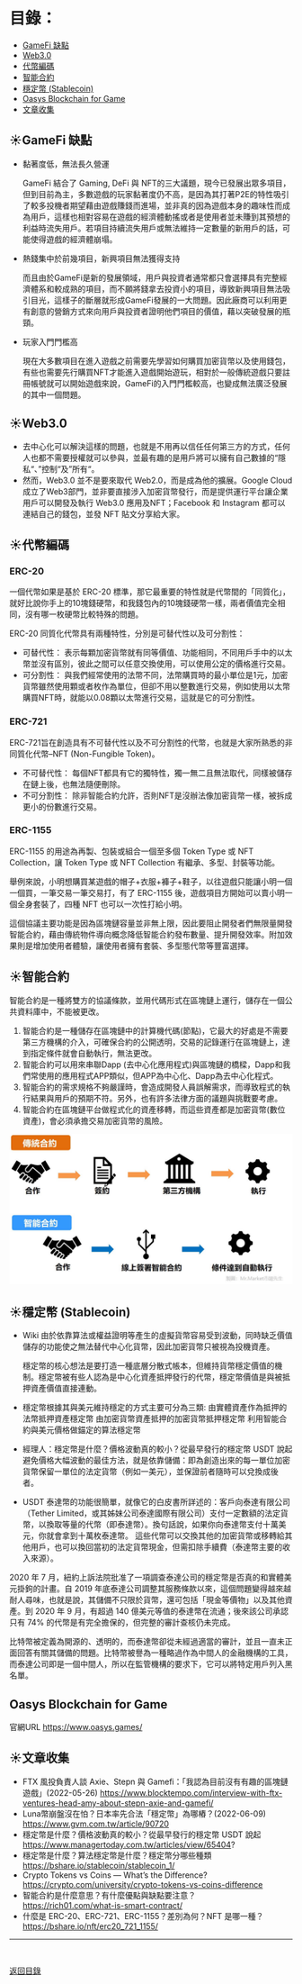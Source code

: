 # 目錄：

* [GameFi 缺點](#1)
* [Web3.0](#2)
* [代幣編碼](#3)
* [智能合約](#4)
* [穩定幣 (Stablecoin)](#5)
* [Oasys Blockchain for Game](#6)
* [文章收集](#7)

<span id="1"></span>

## :sunny:GameFi 缺點

* 黏著度低，無法長久營運

  GameFi 結合了 Gaming, DeFi 與 NFT的三大議題，現今已發展出眾多項目，但到目前為主，多數遊戲的玩家黏著度仍不高，是因為其打著P2E的特性吸引了較多投機者期望藉由遊戲賺錢而進場，並非真的因為遊戲本身的趣味性而成為用戶，這樣也相對容易在遊戲的經濟體動搖或者是使用者並未賺到其預想的利益時流失用戶。若項目持續流失用戶或無法維持一定數量的新用戶的話，可能使得遊戲的經濟體崩塌。
* 熱錢集中於前幾項目，新興項目無法獲得支持

  而且由於GameFi是新的發展領域，用戶與投資者通常都只會選擇具有完整經濟體系和較成熟的項目，而不願將錢拿去投資小的項目，導致新興項目無法吸引目光，這樣子的斷層就形成GameFi發展的一大問題。因此廠商可以利用更有創意的營銷方式來向用戶與投資者證明他們項目的價值，藉以突破發展的瓶頸。
* 玩家入門門檻高

  現在大多數項目在進入遊戲之前需要先學習如何購買加密貨幣以及使用錢包，有些也需要先行購買NFT才能進入遊戲開始遊玩，相對於一般傳統遊戲只要註冊帳號就可以開始遊戲來說，GameFi的入門門檻較高，也變成無法廣泛發展的其中一個問題。

<span id="2"></span>

## :sunny:Web3.0

* 去中心化可以解決這樣的問題，也就是不用再以信任任何第三方的方式，任何人也都不需要授權就可以參與，並最有趣的是用戶將可以擁有自己數據的“隱私“、”控制“及”所有“。
* 然而，Web3.0 並不是要來取代 Web2.0，而是成為他的擴展。Google Cloud 成立了Web3部門，並非要直接涉入加密貨幣發行，而是提供運行平台讓企業用戶可以開發及執行 Web3.0 應用及NFT；Facebook 和 Instagram 都可以連結自己的錢包，並發 NFT 貼文分享給大家。

<span id="3"></span>

## :sunny:代幣編碼

### ERC-20

一個代幣如果是基於 ERC-20 標準，那它最重要的特性就是代幣間的「同質化」，就好比說你手上的10塊錢硬幣，和我錢包內的10塊錢硬幣一樣，兩者價值完全相同，沒有哪一枚硬幣比較特殊的問題。

ERC-20 同質化代幣具有兩種特性，分別是可替代性以及可分割性：

* 可替代性：
  表示每顆加密貨幣就有同等價值、功能相同，不同用戶手中的以太幣並沒有區別，彼此之間可以任意交換使用，可以使用公定的價格進行交易。
* 可分割性：
  與我們經常使用的法幣不同，法幣購買時的最小單位是1元，加密貨幣雖然使用顆或者枚作為單位，但卻不用以整數進行交易，例如使用以太幣購買NFT時，就能以0.08顆以太幣進行交易，這就是它的可分割性。

### ERC-721

ERC-721旨在創造具有不可替代性以及不可分割性的代幣，也就是大家所熟悉的非同質化代幣–NFT (Non-Fungible Token)。

* 不可替代性：
  每個NFT都具有它的獨特性，獨一無二且無法取代，同樣被儲存在鏈上後，也無法隨便刪除。
* 不可分割性：
  除非智能合約允許，否則NFT是沒辦法像加密貨幣一樣，被拆成更小的份數進行交易。

### ERC-1155

ERC-1155 的用途為再製、包裝或組合一個至多個 Token Type 或 NFT Collection，讓 Token Type 或 NFT Collection 有繼承、多型、封裝等功能。

舉例來說，小明想購買某遊戲的帽子+衣服+褲子+鞋子，以往遊戲只能讓小明一個一個買，一筆交易一筆交易打，有了 ERC-1155 後，遊戲項目方開始可以賣小明一個全身套裝了，四種 NFT 也可以一次性打給小明。

這個協議主要功能是因為區塊鏈容量並非無上限，因此要阻止開發者們無限量開發智能合約，藉由傳統物件導向概念降低智能合約發布數量、提升開發效率。附加效果則是增加使用者體驗，讓使用者擁有套裝、多型態代幣等豐富選擇。

<span id="4"></span>

## :sunny:智能合約

智能合約是一種將雙方的協議條款，並用代碼形式在區塊鏈上運行，儲存在一個公共資料庫中，不能被更改。

1. 智能合約是一種儲存在區塊鏈中的計算機代碼(節點)，它最大的好處是不需要第三方機構的介入，可確保合約的公開透明，交易的記錄運行在區塊鏈上，達到指定條件就會自動執行，無法更改。
2. 智能合約可以用來串聯Dapp (去中心化應用程式)與區塊鏈的橋樑，Dapp和我們常使用的應用程式APP類似，但APP為中心化、Dapp為去中心化程式。
3. 智能合約的需求規格不夠嚴謹時，會造成開發人員誤解需求，而導致程式的執行結果與用戶的預期不符。另外，也有許多法律方面的議題與挑戰要考慮。
4. 智能合約在區塊鏈平台做程式化的資產移轉，而這些資產都是加密貨幣(數位資產)，會必須承擔交易加密貨幣的風險。

![智能合約](/images/%E6%99%BA%E8%83%BD%E5%90%88%E7%B4%84.jpg) 

<span id="5"></span>

## :sunny:穩定幣 (Stablecoin)

* Wiki
	由於依靠算法或權益證明等產生的虛擬貨幣容易受到波動，同時缺乏價值儲存的功能使之無法替代中心化貨幣，因此加密貨幣只被視為投機資產。
	
	穩定幣的核心想法是要打造一種底層分散式帳本，但維持貨幣穩定價值的機制。穩定幣被有些人認為是中心化資產抵押發行的代幣，穩定幣價值是與被抵押資產價值直接連動。
	
* 穩定幣根據其與美元維持穩定的方式主要可分為三類: 
由實體資產作為抵押的法幣抵押資產穩定幣
由加密貨幣資產抵押的加密貨幣抵押穩定幣
利用智能合約與美元價格做錨定的算法穩定幣
	
* 經理人：穩定幣是什麼？價格波動真的較小？從最早發行的穩定幣 USDT 說起
避免價格大幅波動的最佳方法，就是依靠儲備：即為創造出來的每一單位加密貨幣保留一單位的法定貨幣（例如一美元），並保證前者隨時可以兌換成後者。
	
* USDT
泰達幣的功能很簡單，就像它的白皮書所詳述的：客戶向泰達有限公司（Tether Limited，或其姊妹公司泰達國際有限公司）支付一定數額的法定貨幣，以換取等量的代幣（即泰達幣）。換句話說，如果你向泰達幣支付十萬美元，你就會拿到十萬枚泰達幣。 這些代幣可以交換其他的加密貨幣或移轉給其他用戶，也可以換回當初的法定貨幣現金，但需扣除手續費（泰達幣主要的收入來源）。 

2020 年 7 月，紐約上訴法院批准了一項調查泰達公司的穩定幣是否真的和實體美元掛鉤的計畫。自 2019 年底泰達公司調整其服務條款以來，這個問題變得越來越耐人尋味，也就是說，其儲備不只限於貨幣，還可包括「現金等價物」以及其他資產。到 2020 年 9 月，有超過 140 億美元等值的泰達幣在流通；後來該公司承認只有 74% 的代幣是有完全擔保的，但完整的審計查核仍未完成。 

比特幣被定義為開源的、透明的，而泰達幣卻從未經過適當的審計，並且一直未正面回答有關其儲備的問題。比特幣被譽為一種略過作為中間人的金融機構的工具，而泰達公司即是一個中間人，所以在監管機構的要求下，它可以將特定用戶列入黑名單。

<span id="6"></span>

## Oasys Blockchain for Game
官網URL https://www.oasys.games/


<span id="7"></span>

## :sunny:文章收集

* FTX 風投負責人談 Axie、Stepn 與 Gamefi：「我認為目前沒有有趣的區塊鏈遊戲」(2022-05-26)
  https://www.blocktempo.com/interview-with-ftx-ventures-head-amy-about-stepn-axie-and-gamefi/
* Luna幣崩盤沒在怕？日本率先合法「穩定幣」為哪樁？(2022-06-09)  
  https://www.gvm.com.tw/article/90720
* 穩定幣是什麼？價格波動真的較小？從最早發行的穩定幣 USDT 說起  
  https://www.managertoday.com.tw/articles/view/65404?
* 穩定幣是什麼？算法穩定幣是什麼？穩定幣分哪些種類  
  https://bshare.io/stablecoin/stablecoin_1/
* Crypto Tokens vs Coins — What’s the Difference?  
  https://crypto.com/university/crypto-tokens-vs-coins-difference
* 智能合約是什麼意思？有什麼優點與缺點要注意？  
  https://rich01.com/what-is-smart-contract/
* 什麼是 ERC-20、ERC-721、ERC-1155？差別為何？NFT 是哪一種？  
  https://bshare.io/nft/erc20_721_1155/

---

<br>

[返回目錄](https://github.com/BricL/ericsplayground/blob/main/README.md)
